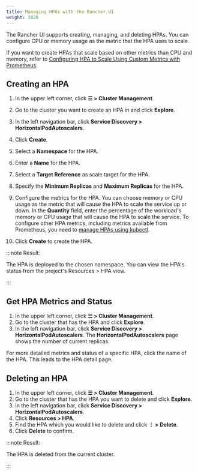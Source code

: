 ```yaml
---
title: Managing HPAs with the Rancher UI
weight: 3028
---
```


The Rancher UI supports creating, managing, and deleting HPAs. You can configure CPU or memory usage as the metric that the HPA uses to scale.

If you want to create HPAs that scale based on other metrics than CPU and memory, refer to [Configuring HPA to Scale Using Custom Metrics with Prometheus](manage-hpas-with-kubectl.md#configuring-hpa-to-scale-using-custom-metrics-with-prometheus).

## Creating an HPA

1. In the upper left corner, click **☰ > Cluster Management**.
1. Go to the cluster you want to create an HPA in and click **Explore**.
1. In the left navigation bar, click **Service Discovery > HorizontalPodAutoscalers**.
1. Click **Create**.
1. Select a **Namespace** for the HPA.
1. Enter a **Name** for the HPA.
1. Select a **Target Reference** as scale target for the HPA.
1. Specify the **Minimum Replicas** and **Maximum Replicas** for the HPA.
1. Configure the metrics for the HPA. You can choose memory or CPU usage as the metric that will cause the HPA to scale the service up or down. In the **Quantity** field, enter the percentage of the workload's memory or CPU usage that will cause the HPA to scale the service. To configure other HPA metrics, including metrics available from Prometheus, you need to [manage HPAs using kubectl](manage-hpas-with-kubectl.md#configuring-hpa-to-scale-using-custom-metrics-with-prometheus).

1. Click **Create** to create the HPA.

:::note Result:

The HPA is deployed to the chosen namespace. You can view the HPA's status from the project's Resources > HPA view.

:::

## Get HPA Metrics and Status

1. In the upper left corner, click **☰ > Cluster Management**.
1. Go to the cluster that has the HPA and click **Explore**.
1. In the left navigation bar, click **Service Discovery > HorizontalPodAutoscalers**. The **HorizontalPodAutoscalers** page shows the number of current replicas.

For more detailed metrics and status of a specific HPA, click the name of the HPA. This leads to the HPA detail page.


## Deleting an HPA

1. In the upper left corner, click **☰ > Cluster Management**.
1. Go to the cluster that has the HPA you want to delete and click **Explore**.
1. In the left navigation bar, click **Service Discovery > HorizontalPodAutoscalers**.
1. Click **Resources > HPA**.
1. Find the HPA which you would like to delete and click **⋮ > Delete**.
1. Click **Delete** to confirm.

:::note Result:

The HPA is deleted from the current cluster.

:::
